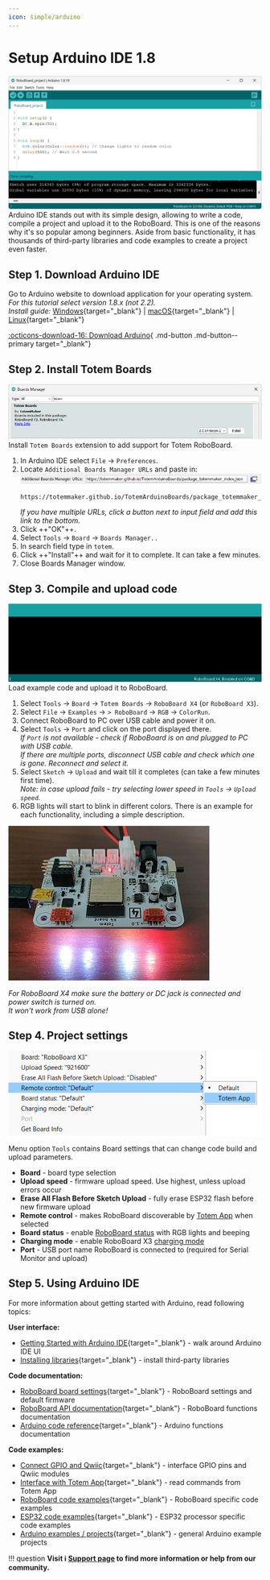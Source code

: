 ```yaml
---
icon: simple/arduino
---
```


# Setup Arduino IDE 1.8

![Arduino IDE](../assets/images/arduino-ide-large.png)
Arduino IDE stands out with its simple design, allowing to write a code, compile a project and upload it to the RoboBoard. This is one of the reasons why it's so popular among beginners. Aside from basic functionality, it has thousands of third-party libraries and code examples to create a project even faster.  


## Step 1. Download Arduino IDE

Go to Arduino website to download application for your operating system.  
*For this tutorial select version 1.8.x (not 2.2).*  
*Install guide:* [Windows](https://docs.arduino.cc/software/ide-v1/tutorials/Windows){target="_blank"} | [macOS](https://docs.arduino.cc/software/ide-v1/tutorials/macOS){target="_blank"} | [Linux](https://docs.arduino.cc/software/ide-v1/tutorials/Linux){target="_blank"}  

[:octicons-download-16: Download Arduino](https://www.arduino.cc/en/software#legacy-ide-18x){ .md-button .md-button--primary target="_blank"}

## Step 2. Install Totem Boards

![Arduino IDE](../assets/images/arduino-ide-board-manager.png)
Install `Totem Boards` extension to add support for Totem RoboBoard.  

1. In Arduino IDE select `File` → `Preferences`.  
1. Locate `Additional Boards Manager URLs` and paste in:  
    ![Arduino IDE](../assets/images/arduino-ide-board-url.png)  
    ```
    https://totemmaker.github.io/TotemArduinoBoards/package_totemmaker_index.json
    ```  
    *If you have multiple URLs, click a button next to input field and add this link to the bottom.*
1. Click ++"OK"++.  
1. Select `Tools` → `Board` → `Boards Manager..`  
1. In search field type in `totem`.  
1. Click ++"Install"++ and wait for it to complete. It can take a few minutes.  
1. Close Boards Manager window.  

## Step 3. Compile and upload code

![Arduino IDE](../assets/images/arduino-ide-image3.gif)
Load example code and upload it to RoboBoard.  

1. Select `Tools` → `Board` → `Totem Boards` → `RoboBoard X4` (or `RoboBoard X3`).  
1. Select `File` → `Examples` → `> RoboBoard` → `RGB` → `ColorRun`.  
1. Connect RoboBoard to PC over USB cable and power it on.  
1. Select `Tools` → `Port` and click on the port displayed there.  
_If `Port` is not available - check if RoboBoard is on and plugged to PC with USB cable._  
_If there are multiple ports, disconnect USB cable and check which one is gone. Reconnect and select it._  
1. Select `Sketch` → `Upload` and wait till it completes (can take a few minutes first time).  
_Note: in case upload fails - try selecting lower speed in `Tools` → `Upload speed`._  
1. RGB lights will start to blink in different colors. There is an example for each functionality, including a simple description.  

![RoboBoard X4 LedBlink](../assets/images/module_04_LedBlink.gif)

_For RoboBoard X4 make sure the battery or DC jack is connected and power switch is turned on._  
_It won't work from USB alone!_  

## Step 4. Project settings

![Arduino IDE settings](../assets/images/arduino-ide-settings.png)

Menu option `Tools` contains Board settings that can change code build and upload parameters.

- **Board** - board type selection
- **Upload speed** - firmware upload speed. Use highest, unless upload errors occur
- **Erase All Flash Before Sketch Upload** - fully erase ESP32 flash before new firmware upload
- **Remote control** - makes RoboBoard discoverable by [Totem App](../remote-control/app/index.md) when selected
- **Board status** - enable [RoboBoard status](../roboboard/api/board.md#setStatusRGB) with RGB lights and beeping
- **Charging mode** - enable RoboBoard X3 [charging mode](../roboboard/api/board.md#setChargingMode)
- **Port** - USB port name RoboBoard is connected to (required for Serial Monitor and upload)

## Step 5. Using Arduino IDE

For more information about getting started with Arduino, read following topics:  

**User interface:**

* [Getting Started with Arduino IDE](https://docs.arduino.cc/software/ide-v1/tutorials/Environment){target="_blank"} - walk around Arduino IDE UI
* [Installing libraries](https://docs.arduino.cc/software/ide-v1/tutorials/installing-libraries){target="_blank"}  - install third-party libraries

**Code documentation:**

- [RoboBoard board settings](../roboboard/index.md#board-settings){target="_blank"} - RoboBoard settings and default firmware
- [RoboBoard API documentation](../roboboard/api/index.md){target="_blank"} - RoboBoard functions documentation
- [Arduino code reference](https://www.arduino.cc/reference/en/){target="_blank"} - Arduino functions documentation

**Code examples:**

- [Connect GPIO and Qwiic](../roboboard/api/gpio-qwiic.md){target="_blank"} - interface GPIO pins and Qwiic modules
- [Interface with Totem App](../remote-control/app/custom-function.md){target="_blank"} - read commands from Totem App
- [RoboBoard code examples](https://github.com/totemmaker/TotemArduinoBoards/tree/master/libraries/TotemRB/examples){target="_blank"} - RoboBoard specific code examples
- [ESP32 code examples](https://github.com/totemmaker/TotemArduinoBoards/tree/master/libraries){target="_blank"} - ESP32 processor specific code examples
- [Arduino examples / projects](https://docs.arduino.cc/built-in-examples/){target="_blank"} - general Arduino example projects

!!! question
    **Visit :information_source: [Support page](../support.md) to find more information or help from our community.**